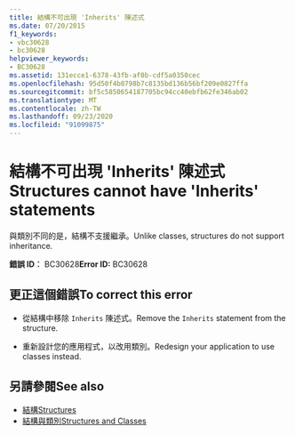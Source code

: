 ```yaml
---
title: 結構不可出現 'Inherits' 陳述式
ms.date: 07/20/2015
f1_keywords:
- vbc30628
- bc30628
helpviewer_keywords:
- BC30628
ms.assetid: 131ecce1-6378-43fb-af0b-cdf5a0350cec
ms.openlocfilehash: 95d50f4b0798b7c8135bd136b56bf209e0827ffa
ms.sourcegitcommit: bf5c5850654187705bc94cc40ebfb62fe346ab02
ms.translationtype: MT
ms.contentlocale: zh-TW
ms.lasthandoff: 09/23/2020
ms.locfileid: "91099875"
---
```

# <a name="structures-cannot-have-inherits-statements"></a><span data-ttu-id="a824b-102">結構不可出現 'Inherits' 陳述式</span><span class="sxs-lookup"><span data-stu-id="a824b-102">Structures cannot have 'Inherits' statements</span></span>

<span data-ttu-id="a824b-103">與類別不同的是，結構不支援繼承。</span><span class="sxs-lookup"><span data-stu-id="a824b-103">Unlike classes, structures do not support inheritance.</span></span>  
  
 <span data-ttu-id="a824b-104">**錯誤 ID︰** BC30628</span><span class="sxs-lookup"><span data-stu-id="a824b-104">**Error ID:** BC30628</span></span>  
  
## <a name="to-correct-this-error"></a><span data-ttu-id="a824b-105">更正這個錯誤</span><span class="sxs-lookup"><span data-stu-id="a824b-105">To correct this error</span></span>  
  
- <span data-ttu-id="a824b-106">從結構中移除 `Inherits` 陳述式。</span><span class="sxs-lookup"><span data-stu-id="a824b-106">Remove the `Inherits` statement from the structure.</span></span>  
  
- <span data-ttu-id="a824b-107">重新設計您的應用程式，以改用類別。</span><span class="sxs-lookup"><span data-stu-id="a824b-107">Redesign your application to use classes instead.</span></span>  
  
## <a name="see-also"></a><span data-ttu-id="a824b-108">另請參閱</span><span class="sxs-lookup"><span data-stu-id="a824b-108">See also</span></span>

- [<span data-ttu-id="a824b-109">結構</span><span class="sxs-lookup"><span data-stu-id="a824b-109">Structures</span></span>](../programming-guide/language-features/data-types/structures.md)
- [<span data-ttu-id="a824b-110">結構與類別</span><span class="sxs-lookup"><span data-stu-id="a824b-110">Structures and Classes</span></span>](../programming-guide/language-features/data-types/structures-and-classes.md)
